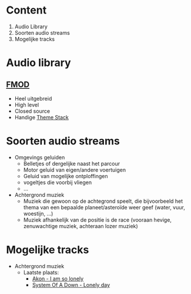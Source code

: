 # Content #

  1. Audio Library
  1. Soorten audio streams
  1. Mogelijke tracks


# Audio library #

## [FMOD](http://www.fmod.org) ##
  * Heel uitgebreid
  * High level
  * Closed source
  * Handige [Theme Stack](http://www.fmod.org/wiki/index.php5?title=Theme_stack)

# Soorten audio streams #
  * Omgevings geluiden
    * Belletjes of dergelijke naast het parcour
    * Motor geluid van eigen/andere voertuigen
    * Geluid van mogelijke ontploffingen
    * vogeltjes die voorbij vliegen
    * ...
  * Achtergrond muziek
    * Muziek die gewoon op de achtegrond speelt, die bijvoorbeeld het thema van een bepaalde planeet/asteroïde weer geef (water, vuur, woestijn, ...)
    * Muziek afhankelijk van de positie is de race (vooraan hevige, zenuwachtige muziek, achteraan lozer muziek)

# Mogelijke tracks #
  * Achtergrond muziek
    * Laatste plaats:
      * [Akon - I am so lonely](http://www.youtube.com/watch?v=LPyMzKzBS64)
      * [System Of A Down - Lonely day](http://www.youtube.com/watch?v=nDNop18fEMA)